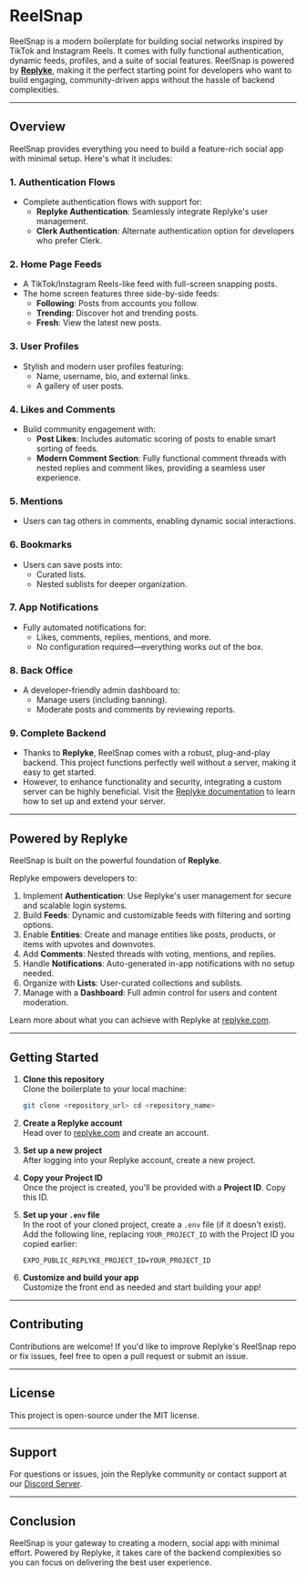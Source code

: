 
# ReelSnap

ReelSnap is a modern boilerplate for building social networks inspired by TikTok and Instagram Reels. It comes with fully functional authentication, dynamic feeds, profiles, and a suite of social features. ReelSnap is powered by [**Replyke**](https://replyke.com/), making it the perfect starting point for developers who want to build engaging, community-driven apps without the hassle of backend complexities.

----------

## Overview

ReelSnap provides everything you need to build a feature-rich social app with minimal setup. Here's what it includes:

### 1. Authentication Flows

-   Complete authentication flows with support for:
    -   **Replyke Authentication**: Seamlessly integrate Replyke's user management.
    -   **Clerk Authentication**: Alternate authentication option for developers who prefer Clerk.

### 2. Home Page Feeds

-   A TikTok/Instagram Reels-like feed with full-screen snapping posts.
-   The home screen features three side-by-side feeds:
    -   **Following**: Posts from accounts you follow.
    -   **Trending**: Discover hot and trending posts.
    -   **Fresh**: View the latest new posts.

### 3. User Profiles

-   Stylish and modern user profiles featuring:
    -   Name, username, bio, and external links.
    -   A gallery of user posts.

### 4. Likes and Comments

-   Build community engagement with:
    -   **Post Likes**: Includes automatic scoring of posts to enable smart sorting of feeds.
    -   **Modern Comment Section**: Fully functional comment threads with nested replies and comment likes, providing a seamless user experience.

### 5. Mentions

-   Users can tag others in comments, enabling dynamic social interactions.

### 6. Bookmarks

-   Users can save posts into:
    -   Curated lists.
    -   Nested sublists for deeper organization.

### 7. App Notifications

-   Fully automated notifications for:
    -   Likes, comments, replies, mentions, and more.
    -   No configuration required—everything works out of the box.

### 8. Back Office

-   A developer-friendly admin dashboard to:
    -   Manage users (including banning).
    -   Moderate posts and comments by reviewing reports.

### 9. Complete Backend

-   Thanks to **Replyke**, ReelSnap comes with a robust, plug-and-play backend. This project functions perfectly well without a server, making it easy to get started.
-   However, to enhance functionality and security, integrating a custom server can be highly beneficial. Visit the [Replyke documentation](https://docs.replyke.com/) to learn how to set up and extend your server.

----------

## Powered by Replyke

ReelSnap is built on the powerful foundation of **Replyke**.

Replyke empowers developers to:

1.  Implement **Authentication**: Use Replyke's user management for secure and scalable login systems.
2.  Build **Feeds**: Dynamic and customizable feeds with filtering and sorting options.
3.  Enable **Entities**: Create and manage entities like posts, products, or items with upvotes and downvotes.
4.  Add **Comments**: Nested threads with voting, mentions, and replies.
5.  Handle **Notifications**: Auto-generated in-app notifications with no setup needed.
6.  Organize with **Lists**: User-curated collections and sublists.
7.  Manage with a **Dashboard**: Full admin control for users and content moderation.

Learn more about what you can achieve with Replyke at [replyke.com](https://replyke.com/).

----------

## Getting Started

1.  **Clone this repository**  
    Clone the boilerplate to your local machine:
    
    ```bash
    git clone <repository_url> cd <repository_name>
    ``` 
    
2.  **Create a Replyke account**  
    Head over to [replyke.com](https://dashboard.replyke.com) and create an account.
    
3.  **Set up a new project**  
    After logging into your Replyke account, create a new project.
    
4.  **Copy your Project ID**  
    Once the project is created, you'll be provided with a **Project ID**. Copy this ID.
    
5.  **Set up your `.env` file**  
    In the root of your cloned project, create a `.env` file (if it doesn't exist). Add the following line, replacing `YOUR_PROJECT_ID` with the Project ID you copied earlier:
    
    `EXPO_PUBLIC_REPLYKE_PROJECT_ID=YOUR_PROJECT_ID` 
    
6.  **Customize and build your app**  
    Customize the front end as needed and start building your app!

----------

## Contributing

Contributions are welcome! If you'd like to improve Replyke's ReelSnap repo or fix issues, feel free to open a pull request or submit an issue.

----------

## License

This project is open-source under the MIT license.

----------

## Support

For questions or issues, join the Replyke community or contact support at our [Discord Server](https://discord.gg/cb5CfNZ2/).

----------

## Conclusion

ReelSnap is your gateway to creating a modern, social app with minimal effort. Powered by Replyke, it takes care of the backend complexities so you can focus on delivering the best user experience.